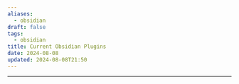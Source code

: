 ```yaml
---
aliases:
  - obsidian
draft: false
tags:
  - obsidian
title: Current Obsidian Plugins
date: 2024-08-08
updated: 2024-08-08T21:50
---
```


-------------------------------------------------------------------------------


